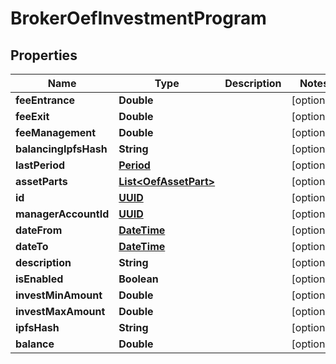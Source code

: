 
# BrokerOefInvestmentProgram

## Properties
Name | Type | Description | Notes
------------ | ------------- | ------------- | -------------
**feeEntrance** | **Double** |  |  [optional]
**feeExit** | **Double** |  |  [optional]
**feeManagement** | **Double** |  |  [optional]
**balancingIpfsHash** | **String** |  |  [optional]
**lastPeriod** | [**Period**](Period.md) |  |  [optional]
**assetParts** | [**List&lt;OefAssetPart&gt;**](OefAssetPart.md) |  |  [optional]
**id** | [**UUID**](UUID.md) |  |  [optional]
**managerAccountId** | [**UUID**](UUID.md) |  |  [optional]
**dateFrom** | [**DateTime**](DateTime.md) |  |  [optional]
**dateTo** | [**DateTime**](DateTime.md) |  |  [optional]
**description** | **String** |  |  [optional]
**isEnabled** | **Boolean** |  |  [optional]
**investMinAmount** | **Double** |  |  [optional]
**investMaxAmount** | **Double** |  |  [optional]
**ipfsHash** | **String** |  |  [optional]
**balance** | **Double** |  |  [optional]



